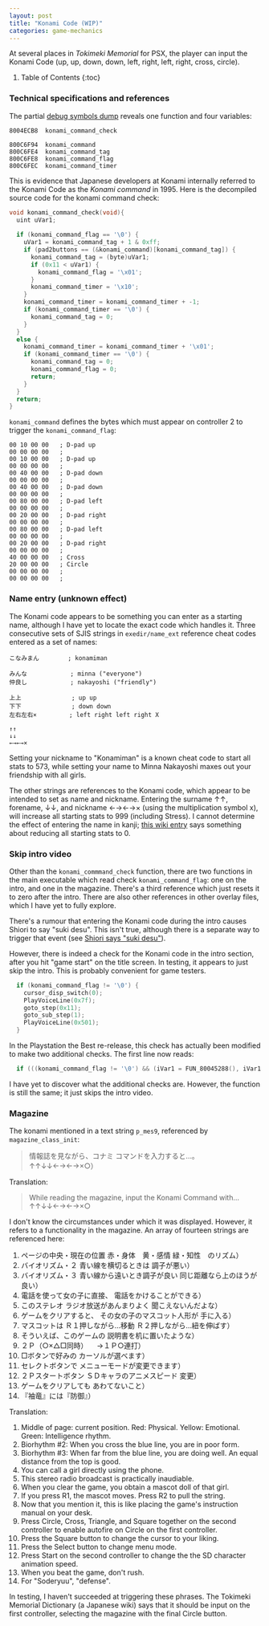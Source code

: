 ```yaml
---
layout: post
title: "Konami Code (WIP)"
categories: game-mechanics
---
```


At several places in _Tokimeki Memorial_ for PSX, the player can input the
Konami Code (up, up, down, down, left, right, left, right, cross, circle).

1. Table of Contents
{:toc}

### Technical specifications and references

The partial [debug symbols dump](../data/debug-symbols-dump.html) reveals one
function and four variables:

    8004ECB8  konami_command_check

    800C6F94  konami_command
    800C6FE4  konami_command_tag
    800C6FE8  konami_command_flag
    800C6FEC  konami_command_timer

This is evidence that Japanese developers at Konami internally referred to the
Konami Code as the _Konami command_ in 1995. Here is the decompiled source code
for the konami command check:

~~~c
void konami_command_check(void){
  uint uVar1;
  
  if (konami_command_flag == '\0') {
    uVar1 = konami_command_tag + 1 & 0xff;
    if (pad2buttons == (&konami_command)[konami_command_tag]) {
      konami_command_tag = (byte)uVar1;
      if (0x11 < uVar1) {
        konami_command_flag = '\x01';
      }
      konami_command_timer = '\x10';
    }
    konami_command_timer = konami_command_timer + -1;
    if (konami_command_timer == '\0') {
      konami_command_tag = 0;
    }
  }
  else {
    konami_command_timer = konami_command_timer + '\x01';
    if (konami_command_timer == '\0') {
      konami_command_tag = 0;
      konami_command_flag = 0;
      return;
    }
  }
  return;
}
~~~

`konami_command` defines the bytes which must appear on controller 2 to trigger
the `konami_command_flag`:

    00 10 00 00   ; D-pad up
    00 00 00 00   ; 
    00 10 00 00   ; D-pad up
    00 00 00 00   ; 
    00 40 00 00   ; D-pad down
    00 00 00 00   ; 
    00 40 00 00   ; D-pad down
    00 00 00 00   ; 
    00 80 00 00   ; D-pad left
    00 00 00 00   ; 
    00 20 00 00   ; D-pad right
    00 00 00 00   ; 
    00 80 00 00   ; D-pad left
    00 00 00 00   ; 
    00 20 00 00   ; D-pad right
    00 00 00 00   ; 
    40 00 00 00   ; Cross
    20 00 00 00   ; Circle
    00 00 00 00   ; 
    00 00 00 00   ; 

### Name entry (unknown effect)

The Konami code appears to be something you can enter as a starting name,
although I have yet to locate the exact code which handles it. Three consecutive
sets of SJIS strings in `exedir/name_ext` reference cheat codes entered as a set
of names:

    こなみまん        ; konamiman

    みんな            ; minna ("everyone")
    仲良し            ; nakayoshi ("friendly")

    上上              ; up up
    下下              ; down down
    左右左右×         ; left right left right X

    ↑↑
    ↓↓
    ←→←→×

Setting your nickname to "Konamiman" is a known cheat code to start all stats to
573, while setting your name to Minna Nakayoshi maxes out your friendship with
all girls.

The other strings are references to the Konami code, which appear to be intended
to set as name and nickname. Entering the surname ↑↑, forename, ↓↓, and nickname
←→←→× (using the multiplication symbol x), will increase all starting stats to
999 (including Stress). I cannot determine the effect of entering the name in
kanji;
[this wiki entry](https://konami.fandom.com/ja/wiki/%E3%82%B3%E3%83%8A%E3%83%9F%E3%82%B3%E3%83%9E%E3%83%B3%E3%83%89)
says something about reducing all starting stats to 0.

### Skip intro video

Other than the `konami_commmand_check` function, there are two functions in the
main executable which read check `konami_command_flag`: one on the intro, and
one in the magazine. There's a third reference which just resets it to zero
after the intro. There are also other references in other overlay files, which I
have yet to fully explore.

There's a rumour that entering the Konami code during the intro causes Shiori to
say "suki desu". This isn't true, although there is a separate way to trigger
that event (see [Shiori says "suki desu"](shiori-suki-desu.html)).

However, there is indeed a check for the Konami code in the intro section, after
you hit "game start" on the title screen. In testing, it appears to just skip
the intro. This is probably convenient for game testers.

~~~c
  if (konami_command_flag != '\0') {
    cursor_disp_switch(0);
    PlayVoiceLine(0x7f);
    goto_step(0x11);
    goto_sub_step(1);
    PlayVoiceLine(0x501);
  }
~~~

In the Playstation the Best re-release, this check has actually been modified to
make two additional checks. The first line now reads:

~~~c
  if (((konami_command_flag != '\0') && (iVar1 = FUN_80045288(), iVar1 == 1)) && (1 < DAT_800e7389)) {
~~~

I have yet to discover what the additional checks are. However, the function is
still the same; it just skips the intro video.

### Magazine

The konami mentioned in a text string `p_mes9`, referenced by
`magazine_class_init`:

> 情報誌を見ながら、コナミ コマンドを入力すると…。 ↑↑↓↓←→←→×○）

Translation:

> While reading the magazine, input the Konami Command with... ↑↑↓↓←→←→×○

I don't know the circumstances under which it was displayed. However, it refers
to a functionality in the magazine. An array of fourteen strings are referenced
here:

1. ページの中央・現在の位置 赤・身体　黄・感情 緑・知性　のリズム）
2. バイオリズム・２ 青い線を横切るときは 調子が悪い）
3. バイオリズム・３ 青い線から遠いとき調子が良い 同じ距離なら上のほうが良い）
4. 電話を使って女の子に直接、 電話をかけることができる）
5. このステレオ ラジオ放送があんまりよく 聞こえないんだよな）
6. ゲームをクリアすると、 その女の子のマスコット人形が 手に入る）
7. マスコットは Ｒ１押しながら…移動 Ｒ２押しながら…紐を伸ばす）
8. そういえば、このゲームの 説明書を机に置いたような）
9. ２Ｐ（○×△□同時） 　→１Ｐ○連打）
10. □ボタンで好みの カーソルが選べます）
11. セレクトボタンで メニューモードが変更できます）
12. ２Ｐスタートボタン ＳＤキャラのアニメスピード 変更）
13. ゲームをクリアしても あわてないこと）
14. 『袖竜』には『防御』）

Translation:

1. Middle of page: current position. Red: Physical. Yellow: Emotional. Green:
Intelligence rhythm.
2. Biorhythm #2: When you cross the blue line, you are in poor form.
3. Biorhythm #3: When far from the blue line, you are doing well. An equal
   distance from the top is good.
4. You can call a girl directly using the phone.
5. This stereo radio broadcast is practically inaudiable.
6. When you clear the game, you obtain a mascot doll of that girl.
7. If you press R1, the mascot moves. Press R2 to pull the string.
8. Now that you mention it, this is like placing the game's instruction manual
   on your desk.
9. Press Circle, Cross, Triangle, and Square together on the second controller
   to enable autofire on Circle on the first controller.
10. Press the Square button to change the cursor to your liking.
11. Press the Select button to change menu mode.
12. Press Start on the second controller to change the the SD character
    animation speed.
13. When you beat the game, don't rush.
14. For "Soderyuu", "defense".

In testing, I haven't succeeded at triggering these phrases. The Tokimeki
Memorial Dictionary (a Japanese wiki) says that it should be input on the first
controller, selecting the magazine with the final Circle button.
